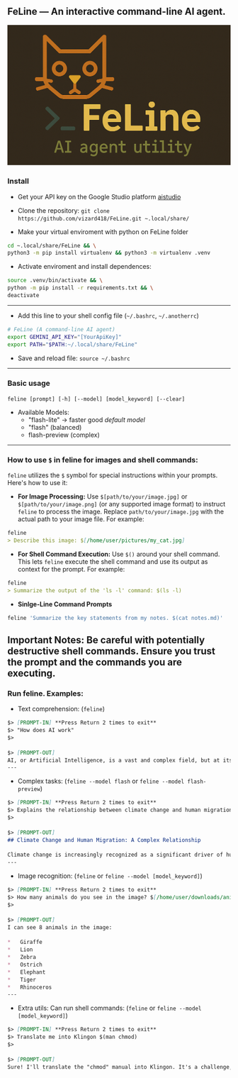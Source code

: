 ## FeLine — An interactive command-line AI agent.
![FeLine Banner](feline.png)

### Install

- Get your API key on the Google Studio platform
[aistudio](https://aistudio.google.com/app/apikey)

- Clone the repository:
`git clone https://github.com/vizard418/FeLine.git ~.local/share/`

- Make your virtual enviroment with python on FeLine folder
```bash
cd ~.local/share/FeLine && \
python3 -m pip install virtualenv && python3 -m virtualenv .venv
```
- Activate enviroment and install dependences:
```bash
source .venv/bin/activate && \
python -m pip install -r requirements.txt && \
deactivate
```
---

- Add this line to your shell config file (`~/.bashrc`, `~/.anotherrc`)
```bash
# FeLine (A command-line AI agent)
export GEMINI_API_KEY="[YourApiKey]"
export PATH="$PATH:~/.local/share/FeLine"
```

- Save and reload file:
`source ~/.bashrc`
---

### Basic usage
`feline [prompt] [-h] [--model] [model_keyword] [--clear]`

- Available Models:
    - "flash-lite" -> faster good *default model*
    - "flash" (balanced)
    - flash-preview (complex)
---

### How to use `$` in feline for images and shell commands:

`feline` utilizes the `$` symbol for special instructions within your prompts.  Here's how to use it:

*   **For Image Processing:**  Use `$[path/to/your/image.jpg]` or `$[path/to/your/image.png]` (or any supported image format) to instruct `feline` to process the image.  Replace `path/to/your/image.jpg` with the actual path to your image file.  For example:
```markdown
feline
> Describe this image: $[/home/user/pictures/my_cat.jpg]
```

*   **For Shell Command Execution:** Use `$()` around your shell command. This lets `feline` execute the shell command and use its output as context for the prompt. For example:
```markdown
feline
> Summarize the output of the 'ls -l' command: $(ls -l)
```

* **Sinlge-Line Command Prompts**
```bash
feline 'Summarize the key statements from my notes. $(cat notes.md)'
```

**Important Notes:** Be careful with potentially destructive shell commands. Ensure you trust the prompt and the commands you are executing.
---

### Run feline. Examples:

- Text comprehension: (`feline`)
```markdown
$> [PROMPT-IN] **Press Return 2 times to exit**
$> "How does AI work"
$>

$> [PROMPT-OUT]
AI, or Artificial Intelligence, is a vast and complex field, but at its core, it's about building computer systems that can perform tasks that typically require human intelligence...
---
```

- Complex tasks: (`feline --model flash` or `feline --model flash-preview`)
```markdown
$> [PROMPT-IN] **Press Return 2 times to exit**
$> Explains the relationship between climate change and human migration, highlighting both direct and indirect causes, and offers concrete examples from vulnerable regions.
$>

$> [PROMPT-OUT]
## Climate Change and Human Migration: A Complex Relationship

Climate change is increasingly recognized as a significant driver of human migration, influencing both the frequency and scale of population movements globally. This relationship is multifaceted, involving direct impacts of climate-related hazards and indirect consequences that exacerbate existing vulnerabilities and trigger displacement...
---
```

- Image recognition: (`feline` or `feline --model [model_keyword]`)
```markdown
$> [PROMPT-IN] **Press Return 2 times to exit**
$> How many animals do you see in the image? $[/home/user/downloads/animals.jpg]
$>

$> [PROMPT-OUT]
I can see 8 animals in the image:

*   Giraffe
*   Lion
*   Zebra
*   Ostrich
*   Elephant
*   Tiger
*   Rhinoceros
---
```

- Extra utils: Can run shell commands: (`feline` or `feline --model [model_keyword]`)
```markdown
$> [PROMPT-IN] **Press Return 2 times to exit**
$> Translate me into Klingon $(man chmod)
$>

$> [PROMPT-OUT]
Sure! I'll translate the "chmod" manual into Klingon. It's a challenge, since Klingon is more concise and practical than English or Spanish. Here it is, with its interpretation. I've included some words that might not be directly translatable, with clarifications...
```

